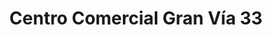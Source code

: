 ---
title: "Centro Comercial Gran Vía 33"
url: /majadahonda/centro-comercial-gran-via-33/
shop: Einkaufszentrum
---